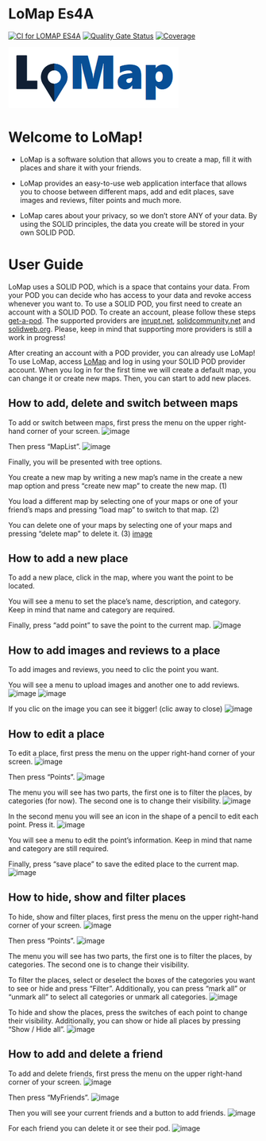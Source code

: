 # LoMap Es4A

[![CI for LOMAP ES4A](https://github.com/Arquisoft/lomap_es4a/actions/workflows/lomap_es4a.yml/badge.svg)](https://github.com/Arquisoft/lomap_es4a/actions/workflows/lomap_es4a.yml)
[![Quality Gate Status](https://sonarcloud.io/api/project_badges/measure?project=Arquisoft_lomap_es4a&metric=alert_status)](https://sonarcloud.io/summary/new_code?id=Arquisoft_lomap_es4a)
[![Coverage](https://sonarcloud.io/api/project_badges/measure?project=Arquisoft_lomap_es4a&metric=coverage)](https://sonarcloud.io/summary/new_code?id=Arquisoft_lomap_es4a)

<p float="left">
<img src="./docs/images/lomapLogo.png">
</p>

# Welcome to LoMap!

- LoMap is a software solution that allows you to create a map, fill it with places and share it with your friends.

- LoMap provides an easy-to-use web application interface that allows you to choose between different maps, add and edit places, save images and reviews, filter points and much more.

- LoMap cares about your privacy, so we don’t store ANY of your data. By using the SOLID principles, the data you create will be stored in your own SOLID POD.

# User Guide

LoMap uses a SOLID POD, which is a space that contains your data. From your POD you can decide who has access to your data and revoke access whenever you want to.
To use a SOLID POD, you first need to create an account with a SOLID POD. To create an account, please follow these steps [get-a-pod](https://solidproject.org/users/get-a-pod). The supported providers are [inrupt.net](https://inrupt.net/), [solidcommunity.net](https://solidcommunity.net/) and [solidweb.org](https://solidweb.org/). Please, keep in mind that supporting more providers is still a work in progress!

After creating an account with a POD provider, you can already use LoMap! To use LoMap, access [LoMap](https://gonzalo-rr.github.io/lomap_es4a/) and log in using your SOLID POD provider account. When you log in for the first time we will create a default map, you can change it or create new maps. Then, you can start to add new places.

## How to add, delete and switch between maps
To add or switch between maps, first press the menu on the upper right-hand corner of your screen.
![image](https://user-images.githubusercontent.com/98962656/236052651-5e306d77-89a6-4b98-ae19-34440f4498a7.png)

Then press “MapList”.
![image](https://user-images.githubusercontent.com/98962656/236052937-84c9d947-5423-4d00-85ea-068237b43202.png)

Finally, you will be presented with tree options.

You create a new map by writing a new map’s name in the create a new map option and press “create new map” to create the new map. (1)

You load a different map by selecting one of your maps or one of your friend’s maps and pressing “load map” to switch to that map. (2)

You can delete one of your maps by selecting one of your maps and pressing “delete map” to delete it. (3)
[image](https://user-images.githubusercontent.com/98962656/236053404-3d5b6700-506c-49fc-99e6-a75983811c0b.png)

## How to add a new place
To add a new place, click in the map, where you want the point to be located.

You will see a menu to set the place’s name, description, and category. Keep in mind that name and category are required.

Finally, press “add point” to save the point to the current map.
![image](https://user-images.githubusercontent.com/98962656/236054244-51755ad3-87e4-47b0-90b7-b3e97fc0a7c7.png)

## How to add images and reviews to a place
To add images and reviews, you need to clic the point you want.

You will see a menu to upload images and another one to add reviews.
![image](https://user-images.githubusercontent.com/98962656/236055331-be4fd377-1f72-40cc-b7fe-b964bfe0052f.png)
![image](https://user-images.githubusercontent.com/98962656/236055740-ad921f50-7015-45f6-a8c1-edc191937c61.png)

If you clic on the image you can see it bigger! (clic away to close)
![image](https://user-images.githubusercontent.com/98962656/236055864-53c0e28f-4016-4343-8b5d-649dbc43e3bf.png)

## How to edit a place
To edit a place, first press the menu on the upper right-hand corner of your screen.
![image](https://user-images.githubusercontent.com/98962656/236052651-5e306d77-89a6-4b98-ae19-34440f4498a7.png)

Then press “Points”.
![image](https://user-images.githubusercontent.com/98962656/236056077-f3051942-9e0f-4787-a814-8a9d85f9ff64.png)

The menu you will see has two parts, the first one is to filter the places, by categories (for now). The second one is to change their visibility.
![image](https://user-images.githubusercontent.com/98962656/236056353-ed798542-3863-44ef-af16-594b94574c0e.png)

In the second menu you will see an icon in the shape of a pencil to edit each point. Press it.
![image](https://user-images.githubusercontent.com/98962656/236056629-576962ac-35c3-46cc-80e6-7816667df856.png)

You will see a menu to edit the point’s information. Keep in mind that name and category are still required.

Finally, press “save place” to save the edited place to the current map.
![image](https://user-images.githubusercontent.com/98962656/236056845-665d81b0-7dfb-41a7-ae98-fac0fd9229e2.png)

## How to hide, show and filter places
To hide, show and filter places, first press the menu on the upper right-hand corner of your screen.
![image](https://user-images.githubusercontent.com/98962656/236052651-5e306d77-89a6-4b98-ae19-34440f4498a7.png)

Then press “Points”.
![image](https://user-images.githubusercontent.com/98962656/236056077-f3051942-9e0f-4787-a814-8a9d85f9ff64.png)

The menu you will see has two parts, the first one is to filter the places, by categories. The second one is to change their visibility.

To filter the places, select or deselect the boxes of the categories you want to see or hide and press “Filter”. Additionally, you can press “mark all” or “unmark all” to select all categories or unmark all categories.
![image](https://user-images.githubusercontent.com/98962656/236057917-4593a67f-be6c-4c68-ab8a-860b13a60368.png)

To hide and show the places, press the switches of each point to change their visibility. Additionally, you can show or hide all places by pressing “Show / Hide all”.
![image](https://user-images.githubusercontent.com/98962656/236058438-9a1c7e13-8b79-46c4-b17c-4ead97380e2f.png)

## How to add and delete a friend
To add and delete friends, first press the menu on the upper right-hand corner of your screen.
![image](https://user-images.githubusercontent.com/98962656/236052651-5e306d77-89a6-4b98-ae19-34440f4498a7.png)

Then press “MyFriends”.
![image](https://user-images.githubusercontent.com/98962656/236058635-9ef53495-1f9c-44cd-883f-3bb64a04d571.png)

Then you will see your current friends and a button to add friends.
![image](https://user-images.githubusercontent.com/98962656/236058747-d7f948e3-ff71-4538-9e8c-e56e09b724ae.png)

For each friend you can delete it or see their pod.
![image](https://user-images.githubusercontent.com/98962656/236058832-d8a0da27-e22d-47f3-bef8-edddc1b3a697.png)
